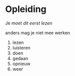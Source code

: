 # Opleiding
Je *moet dit eerst lezen*

anders mag je niet mee werken
1. lezen
2. luisteren
3. doen
4. gedaan
5. opnieuw
6. weer
